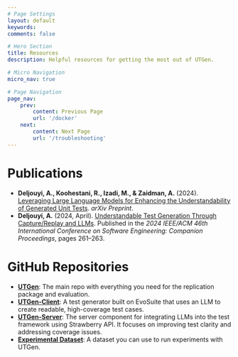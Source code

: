 ```yaml
---
# Page Settings
layout: default
keywords:
comments: false

# Hero Section
title: Resources
description: Helpful resources for getting the most out of UTGen.

# Micro Navigation
micro_nav: true

# Page Navigation
page_nav:
    prev:
        content: Previous Page
        url: '/docker'
    next:
        content: Next Page
        url: '/troubleshooting'
---
```


# Publications
- **Deljouyi, A., Koohestani, R., Izadi, M., & Zaidman, A.** (2024). [Leveraging Large Language Models for Enhancing the Understandability of Generated Unit Tests](https://arxiv.org/abs/2408.11710). *arXiv Preprint*.
- **Deljouyi, A.** (2024, April). [Understandable Test Generation Through Capture/Replay and LLMs](https://dl.acm.org/doi/abs/10.1145/3639478.3639789). Published in the *2024 IEEE/ACM 46th International Conference on Software Engineering: Companion Proceedings*, pages 261–263.

# GitHub Repositories
- [**UTGen**](https://github.com/amirdeljouyi/UTGen): The main repo with everything you need for the replication package and evaluation.
- [**UTGen-Client**](https://github.com/amirdeljouyi/UTGen-Client): A test generator built on EvoSuite that uses an LLM to create readable, high-coverage test cases.
- [**UTGen-Server**](https://github.com/amirdeljouyi/UTGen-LLM-server): The server component for integrating LLMs into the test framework using Strawberry API. It focuses on improving test clarity and addressing coverage issues.
- [**Experimental Dataset**](https://github.com/amirdeljouyi/UTGen-replication-package-dataset): A dataset you can use to run experiments with UTGen.
